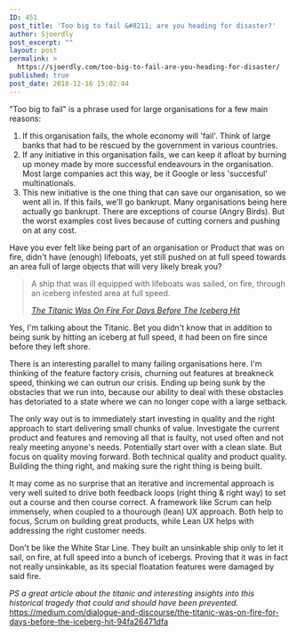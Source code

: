 ```yaml
---
ID: 451
post_title: 'Too big to fail &#8211; are you heading for disaster?'
author: Sjoerdly
post_excerpt: ""
layout: post
permalink: >
  https://sjoerdly.com/too-big-to-fail-are-you-heading-for-disaster/
published: true
post_date: 2018-12-16 15:02:44
---
```

<!-- wp:paragraph -->
<p>"Too big to fail" is a phrase used for large organisations for a few main reasons: 
  <ol>
    <li>If this organisation fails, the whole economy will 'fail'. Think of large banks that had to be rescued by the government in various countries. </li>
    <li>If any initiative in this organisation fails, we can keep it afloat by burning up money made by more successful endeavours in the organisation. Most large companies act this way, be it Google or less 'succesful' multinationals. </li>
    <li>This new initiative is the one thing that can save our organisation, so we went all in. If this fails, we'll go bankrupt. Many organisations being here actually go bankrupt. There are exceptions of course (Angry Birds). But the worst examples cost lives because of cutting corners and pushing on at any cost.</li>
  </ol>
</p>
<!-- /wp:paragraph -->
<!-- wp:paragraph -->
<p>Have you ever felt like being part of an organisation or Product that was on fire, didn't have (enough) lifeboats, yet still pushed on at full speed towards an area full of large objects that will very likely break you? </p>
<!-- /wp:paragraph -->
<!-- wp:quote -->
<blockquote class="wp-block-quote">
  <p>A ship that was ill equipped with lifeboats was sailed, on fire, through an iceberg infested area at full speed. </p>
<cite><a href="https://medium.com/dialogue-and-discourse/the-titanic-was-on-fire-for-days-before-the-iceberg-hit-94fa26471dfa">The Titanic Was On Fire For Days Before The Iceberg Hit</a></cite>
</blockquote>
<!-- /wp:quote -->
<!-- wp:paragraph -->
<p>Yes, I'm talking about the Titanic. Bet you didn't know that in addition to being sunk by hitting an iceberg at full speed, it had been on fire since before they left shore.</p>
<!-- /wp:paragraph -->
<!-- wp:paragraph -->
<p>There is an interesting parallel to many failing organisations here. I'm thinking of the feature factory crisis, churning out features at breakneck speed, thinking we can outrun our crisis. Ending up being sunk by the obstacles that we run into, because our ability to deal with these obstacles has detoriated to a state where we can no longer cope with a large setback.</p>
<!-- /wp:paragraph -->
<!-- wp:paragraph -->
<p>The only way out is to immediately start investing in quality and the right approach to start delivering small chunks of value. Investigate the current product and features and removing all that is faulty, not used often and not realy meeting anyone's needs. Potentially start over with a clean slate. But focus on quality moving forward. Both technical quality and product quality. Building the thing right, and making sure the right thing is being built.</p>
<!-- /wp:paragraph -->
<!-- wp:paragraph -->
<p>It may come as no surprise that an iterative and incremental approach is very well suited to drive both feedback loops (right thing &amp; right way) to set out a course and then course correct. A framework like Scrum can help immensely, when coupled to a thourough (lean) UX approach. Both help to focus, Scrum on building great products, while Lean UX helps with addressing the right customer needs.</p>
<!-- /wp:paragraph -->
<!-- wp:paragraph -->
<p>Don't be like the White Star Line. They built an unsinkable ship only to let it sail, on fire, at full speed into a bunch of icebergs. Proving that it was in fact not really unsinkable, as its special floatation features were damaged by said fire.</p>
<!-- /wp:paragraph -->
<!-- wp:paragraph -->
<p><em>PS a great article about the titanic and interesting insights into this historical tragedy that could and should have been prevented. </em><a href="https://medium.com/dialogue-and-discourse/the-titanic-was-on-fire-for-days-before-the-iceberg-hit-94fa26471dfa">https://medium.com/dialogue-and-discourse/the-titanic-was-on-fire-for-days-before-the-iceberg-hit-94fa26471dfa</a><em><br></em></p>
<!-- /wp:paragraph -->
<!-- wp:paragraph -->
<p><br></p>
<!-- /wp:paragraph -->